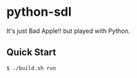 # python-sdl

It's just Bad Apple!! but played with Python.

## Quick Start
```console
$ ./build.sh run
```
